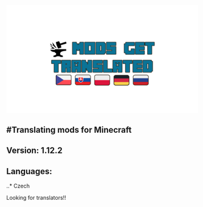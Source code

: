![ModsGetTranslated](https://github.com/RehabCZ/ModsGetTranslated/blob/main/logo.png?raw=true)

#Translating mods for Minecraft
------------------------------

## Version: 1.12.2
## Languages:
..* Czech

Looking for translators!!
